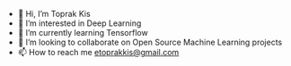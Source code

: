 - 👋 Hi, I’m Toprak Kis
- 👀 I’m interested in Deep Learning
- 🌱 I’m currently learning Tensorflow
- 💞️ I’m looking to collaborate on Open Source Machine Learning projects
- 📫 How to reach me etoprakkis@gmail.com

<!---
toprakkis/toprakkis is a ✨ special ✨ repository because its `README.md` (this file) appears on your GitHub profile.
You can click the Preview link to take a look at your changes.
--->

